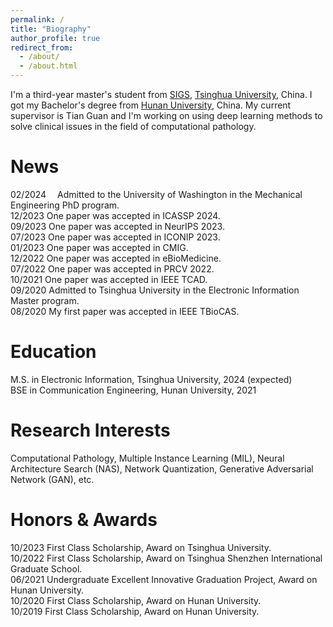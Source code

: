 ```yaml
---
permalink: /
title: "Biography"
author_profile: true
redirect_from: 
  - /about/
  - /about.html
---
```


I'm a third-year master's student from [SIGS](https://www.sigs.tsinghua.edu.cn/), [Tsinghua University](https://www.tsinghua.edu.cn/), China. I got my Bachelor's degree from [Hunan University](https://www.hnu.edu.cn/), China. My current supervisor is Tian Guan and I'm working on using deep learning methods to solve clinical issues in the field of computational pathology.

News
======
02/2024 &emsp;Admitted to the University of Washington in the Mechanical Engineering PhD program.<br />
12/2023 One paper was accepted in ICASSP 2024.<br />
09/2023 One paper was accepted in NeurIPS 2023.<br />
07/2023 One paper was accepted in ICONIP 2023.<br />
01/2023 One paper was accepted in CMIG.<br />
12/2022 One paper was accepted in eBioMedicine.<br />
07/2022 One paper was accepted in PRCV 2022.<br />
10/2021 One paper was accepted in IEEE TCAD.<br />
09/2020 Admitted to Tsinghua University in the Electronic Information Master program.<br />
08/2020 My first paper was accepted in IEEE TBioCAS.

Education
======
M.S. in Electronic Information, Tsinghua University, 2024 (expected)<br />
BSE in Communication Engineering, Hunan University, 2021

Research Interests
======
Computational Pathology, Multiple Instance Learning (MIL), Neural Architecture Search (NAS), Network Quantization, Generative Adversarial Network (GAN), etc.

Honors & Awards
======
10/2023 First Class Scholarship, Award on Tsinghua University.<br />
10/2022 First Class Scholarship, Award on Tsinghua Shenzhen International Graduate School.<br />
06/2021 Undergraduate Excellent Innovative Graduation Project, Award on Hunan University.<br />
10/2020 First Class Scholarship, Award on Hunan University.<br />
10/2019 First Class Scholarship, Award on Hunan University.

